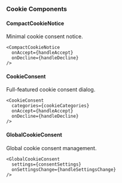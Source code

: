 ### Cookie Components

#### CompactCookieNotice

Minimal cookie consent notice.

```tsx
<CompactCookieNotice
  onAccept={handleAccept}
  onDecline={handleDecline}
/>
```

#### CookieConsent

Full-featured cookie consent dialog.

```tsx
<CookieConsent
  categories={cookieCategories}
  onAccept={handleAccept}
  onDecline={handleDecline}
/>
```

#### GlobalCookieConsent

Global cookie consent management.

```tsx
<GlobalCookieConsent
  settings={consentSettings}
  onSettingsChange={handleSettingsChange}
/>
```
